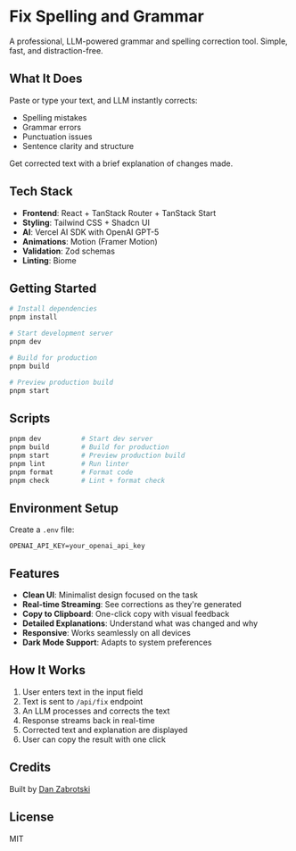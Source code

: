 # Fix Spelling and Grammar

A professional, LLM-powered grammar and spelling correction tool. Simple, fast, and distraction-free.

## What It Does

Paste or type your text, and LLM instantly corrects:

- Spelling mistakes
- Grammar errors
- Punctuation issues
- Sentence clarity and structure

Get corrected text with a brief explanation of changes made.

## Tech Stack

- **Frontend**: React + TanStack Router + TanStack Start
- **Styling**: Tailwind CSS + Shadcn UI
- **AI**: Vercel AI SDK with OpenAI GPT-5
- **Animations**: Motion (Framer Motion)
- **Validation**: Zod schemas
- **Linting**: Biome

## Getting Started

```bash
# Install dependencies
pnpm install

# Start development server
pnpm dev

# Build for production
pnpm build

# Preview production build
pnpm start
```

## Scripts

```bash
pnpm dev          # Start dev server
pnpm build        # Build for production
pnpm start        # Preview production build
pnpm lint         # Run linter
pnpm format       # Format code
pnpm check        # Lint + format check
```

## Environment Setup

Create a `.env` file:

```env
OPENAI_API_KEY=your_openai_api_key
```

## Features

- **Clean UI**: Minimalist design focused on the task
- **Real-time Streaming**: See corrections as they're generated
- **Copy to Clipboard**: One-click copy with visual feedback
- **Detailed Explanations**: Understand what was changed and why
- **Responsive**: Works seamlessly on all devices
- **Dark Mode Support**: Adapts to system preferences

## How It Works

1. User enters text in the input field
2. Text is sent to `/api/fix` endpoint
3. An LLM processes and corrects the text
4. Response streams back in real-time
5. Corrected text and explanation are displayed
6. User can copy the result with one click

## Credits

Built by [Dan Zabrotski](https://danzabrotski.com/)

## License

MIT
